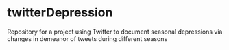 # twitterDepression
Repository for a project using Twitter to document seasonal depressions via changes in demeanor of tweets during different seasons
